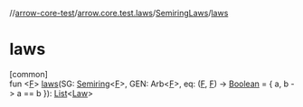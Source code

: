 //[arrow-core-test](../../../index.md)/[arrow.core.test.laws](../index.md)/[SemiringLaws](index.md)/[laws](laws.md)

# laws

[common]\
fun &lt;[F](laws.md)&gt; [laws](laws.md)(SG: [Semiring](../../../../arrow-core/arrow-core/arrow.typeclasses/-semiring/index.md)&lt;[F](laws.md)&gt;, GEN: Arb&lt;[F](laws.md)&gt;, eq: ([F](laws.md), [F](laws.md)) -&gt; [Boolean](https://kotlinlang.org/api/latest/jvm/stdlib/kotlin/-boolean/index.html) = { a, b -&gt; a == b }): [List](https://kotlinlang.org/api/latest/jvm/stdlib/kotlin.collections/-list/index.html)&lt;[Law](../-law/index.md)&gt;
